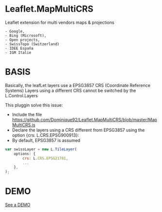 # Leaflet.MapMultiCRS
Leaflet extension for multi vendors maps & projections
```
- Google,
- Bing (Microsoft),
- Open projects,
- SwissTopo (Switzerland)
- IDEE España
- IGM Italie
```

BASIS
=====
Basically, the leafLet layers use a EPSG3857 CRS (Coordinate Reference Systems)
Layers using a different CRS cannot be switched by the L.Control.Layers

This pluggin solve this issue:
- Include the file https://github.com/Dominique92/Leaflet.MapMultiCRS/blob/master/MapMultiCRS.js
- Declare the layers using a CRS different from EPSG3857 using the option {crs: L.CRS.EPSG900913}:
- By default, EPSG3857 is assumed
```javascript
var swissLayer = new L.TileLayer(
	options: {
		crs: L.CRS.EPSG21781,
		...
	},
);
```

DEMO
====
[See a DEMO](http://dominique92.github.io/MyLeaflet/github.com/Dominique92/Leaflet.MapMultiCRS/)
